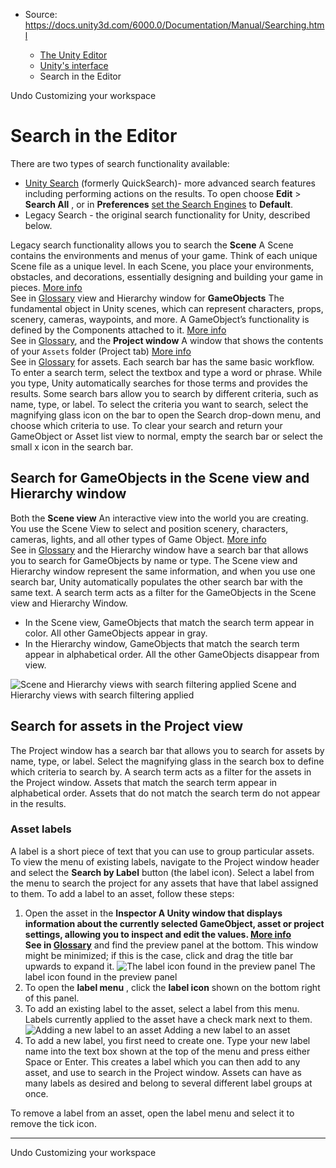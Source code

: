 * Source: https://docs.unity3d.com/6000.0/Documentation/Manual/Searching.html

  * [The Unity Editor](https://docs.unity3d.com/6000.0/Documentation/Manual/unity-editor.html)
  * [Unity's interface](https://docs.unity3d.com/6000.0/Documentation/Manual/UsingTheEditor.html)
  * Search in the Editor


[](https://docs.unity3d.com/6000.0/Documentation/Manual/UndoWindow.html)
Undo
[](https://docs.unity3d.com/6000.0/Documentation/Manual/CustomizingYourWorkspace.html)
Customizing your workspace
# Search in the Editor
There are two types of search functionality available:
  * [Unity Search](https://docs.unity3d.com/6000.0/Documentation/Manual/search-overview.html) (formerly QuickSearch)- more advanced search features including performing actions on the results. To open choose **Edit** > **Search All** , or in **Preferences** [set the Search Engines](https://docs.unity3d.com/6000.0/Documentation/Manual/Preferences.html#search) to **Default**.
  * Legacy Search - the original search functionality for Unity, described below.


Legacy search functionality allows you to search the **Scene** A Scene contains the environments and menus of your game. Think of each unique Scene file as a unique level. In each Scene, you place your environments, obstacles, and decorations, essentially designing and building your game in pieces. [More info](https://docs.unity3d.com/6000.0/Documentation/Manual/CreatingScenes.html)  
See in [Glossary](https://docs.unity3d.com/6000.0/Documentation/Manual/Glossary.html#Scene) view and Hierarchy window for **GameObjects** The fundamental object in Unity scenes, which can represent characters, props, scenery, cameras, waypoints, and more. A GameObject’s functionality is defined by the Components attached to it. [More info](https://docs.unity3d.com/6000.0/Documentation/Manual/class-GameObject.html)  
See in [Glossary](https://docs.unity3d.com/6000.0/Documentation/Manual/Glossary.html#GameObject), and the **Project window** A window that shows the contents of your `Assets` folder (Project tab) [More info](https://docs.unity3d.com/6000.0/Documentation/Manual/ProjectView.html)  
See in [Glossary](https://docs.unity3d.com/6000.0/Documentation/Manual/Glossary.html#Projectwindow) for assets.
Each search bar has the same basic workflow. To enter a search term, select the textbox and type a word or phrase. While you type, Unity automatically searches for those terms and provides the results.
Some search bars allow you to search by different criteria, such as name, type, or label. To select the criteria you want to search, select the magnifying glass icon on the bar to open the Search drop-down menu, and choose which criteria to use.
To clear your search and return your GameObject or Asset list view to normal, empty the search bar or select the small x icon in the search bar.
## Search for GameObjects in the Scene view and Hierarchy window
Both the **Scene view** An interactive view into the world you are creating. You use the Scene View to select and position scenery, characters, cameras, lights, and all other types of Game Object. [More info](https://docs.unity3d.com/6000.0/Documentation/Manual/UsingTheSceneView.html)  
See in [Glossary](https://docs.unity3d.com/6000.0/Documentation/Manual/Glossary.html#SceneView) and the Hierarchy window have a search bar that allows you to search for GameObjects by name or type. The Scene view and Hierarchy window represent the same information, and when you use one search bar, Unity automatically populates the other search bar with the same text.
A search term acts as a filter for the GameObjects in the Scene view and Hierarchy Window.
  * In the Scene view, GameObjects that match the search term appear in color. All other GameObjects appear in gray.
  * In the Hierarchy window, GameObjects that match the search term appear in alphabetical order. All the other GameObjects disappear from view.

![Scene and Hierarchy views with search filtering applied](https://docs.unity3d.com/6000.0/Documentation/uploads/Main/SearchingInEditor-Scene.png) Scene and Hierarchy views with search filtering applied
## Search for assets in the Project view
The Project window has a search bar that allows you to search for assets by name, type, or label. Select the magnifying glass in the search box to define which criteria to search by.
A search term acts as a filter for the assets in the Project window. Assets that match the search term appear in alphabetical order. Assets that do not match the search term do not appear in the results.
### Asset labels
A label is a short piece of text that you can use to group particular assets. To view the menu of existing labels, navigate to the Project window header and select the **Search by Label** button (the label icon). Select a label from the menu to search the project for any assets that have that label assigned to them.
To add a label to an asset, follow these steps:
  1. Open the asset in the ****Inspector** A Unity window that displays information about the currently selected GameObject, asset or project settings, allowing you to inspect and edit the values. [More info](https://docs.unity3d.com/6000.0/Documentation/Manual/UsingTheInspector.html)  
See in [Glossary](https://docs.unity3d.com/6000.0/Documentation/Manual/Glossary.html#Inspector)** and find the preview panel at the bottom. This window might be minimized; if this is the case, click and drag the title bar upwards to expand it.
![The label icon found in the preview panel](https://docs.unity3d.com/6000.0/Documentation/uploads/Main/SearchingInEditor-Inspector.png) The label icon found in the preview panel
  2. To open the **label menu** , click the **label icon** shown on the bottom right of this panel.
  3. To add an existing label to the asset, select a label from this menu. Labels currently applied to the asset have a check mark next to them.
![Adding a new label to an asset](https://docs.unity3d.com/6000.0/Documentation/uploads/Main/SearchingInEditor-Labels.png) Adding a new label to an asset
  4. To add a new label, you first need to create one. Type your new label name into the text box shown at the top of the menu and press either Space or Enter. This creates a label which you can then add to any asset, and use to search in the Project window. Assets can have as many labels as desired and belong to several different label groups at once.


To remove a label from an asset, open the label menu and select it to remove the tick icon.
* * *
[](https://docs.unity3d.com/6000.0/Documentation/Manual/UndoWindow.html)
Undo
[](https://docs.unity3d.com/6000.0/Documentation/Manual/CustomizingYourWorkspace.html)
Customizing your workspace

